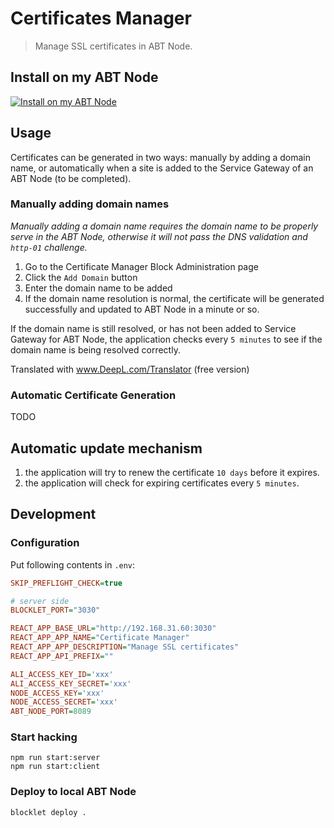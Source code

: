 # Certificates Manager

> Manage SSL certificates in ABT Node.

## Install on my ABT Node

[![Install on my ABT Node](https://raw.githubusercontent.com/blocklet/development-guide/main/assets/install_on_abtnode.svg)](https://install.arcblock.io/?action=blocklet-install&meta_url=https%3A%2F%2Fgithub.com%2Fblocklet%2Fcertificates-manager%2Freleases%2Fdownload%2F0.3.1%2Fblocklet.json)

## Usage

Certificates can be generated in two ways: manually by adding a domain name, or automatically when a site is added to the Service Gateway of an ABT Node (to be completed).

### Manually adding domain names

_Manually adding a domain name requires the domain name to be properly serve in the ABT Node, otherwise it will not pass the DNS validation and `http-01` challenge._

1. Go to the Certificate Manager Block Administration page
1. Click the `Add Domain` button
1. Enter the domain name to be added
1. If the domain name resolution is normal, the certificate will be generated successfully and updated to ABT Node in a minute or so.

If the domain name is still resolved, or has not been added to Service Gateway for ABT Node, the application checks every `5 minutes` to see if the domain name is being resolved correctly.

Translated with www.DeepL.com/Translator (free version)

### Automatic Certificate Generation

TODO

## Automatic update mechanism

1. the application will try to renew the certificate `10 days` before it expires.
1. the application will check for expiring certificates every `5 minutes`.

## Development

### Configuration

Put following contents in `.env`:

```ini
SKIP_PREFLIGHT_CHECK=true

# server side
BLOCKLET_PORT="3030"

REACT_APP_BASE_URL="http://192.168.31.60:3030"
REACT_APP_APP_NAME="Certificate Manager"
REACT_APP_APP_DESCRIPTION="Manage SSL certificates"
REACT_APP_API_PREFIX=""

ALI_ACCESS_KEY_ID='xxx'
ALI_ACCESS_KEY_SECRET='xxx'
NODE_ACCESS_KEY='xxx'
NODE_ACCESS_SECRET='xxx'
ABT_NODE_PORT=8089
```

### Start hacking

```shell
npm run start:server
npm run start:client
```

### Deploy to local ABT Node

```shell
blocklet deploy .
```
